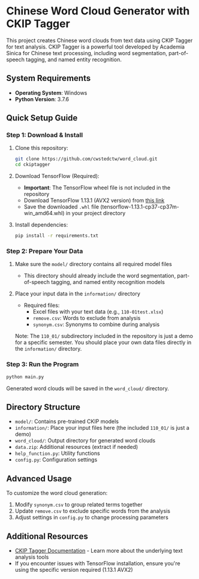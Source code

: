 # Chinese Word Cloud Generator with CKIP Tagger

This project creates Chinese word clouds from text data using CKIP Tagger for text analysis. CKIP Tagger is a powerful tool developed by Academia Sinica for Chinese text processing, including word segmentation, part-of-speech tagging, and named entity recognition.

## System Requirements

- **Operating System**: Windows
- **Python Version**: 3.7.6

## Quick Setup Guide

### Step 1: Download & Install

1. Clone this repository:
   ```bash
   git clone https://github.com/cwstedctw/word_cloud.git
   cd ckiptagger
   ```

2. Download TensorFlow (Required):
   - **Important**: The TensorFlow wheel file is not included in the repository
   - Download TensorFlow 1.13.1 (AVX2 version) from [this link](https://github.com/fo40225/tensorflow-windows-wheel/tree/master/1.13.1/py37/CPU/avx2)
   - Save the downloaded `.whl` file (tensorflow-1.13.1-cp37-cp37m-win_amd64.whl) in your project directory

3. Install dependencies:
   ```bash
   pip install -r requirements.txt
   ```

### Step 2: Prepare Your Data

1. Make sure the `model/` directory contains all required model files
   - This directory should already include the word segmentation, part-of-speech tagging, and named entity recognition models

2. Place your input data in the `information/` directory
   - Required files:
     - Excel files with your text data (e.g., `110-01test.xlsx`)
     - `remove.csv`: Words to exclude from analysis
     - `synonym.csv`: Synonyms to combine during analysis
   
   Note: The `110_01/` subdirectory included in the repository is just a demo for a specific semester. You should place your own data files directly in the `information/` directory.

### Step 3: Run the Program

```bash
python main.py
```

Generated word clouds will be saved in the `word_cloud/` directory.

## Directory Structure

- `model/`: Contains pre-trained CKIP models
- `information/`: Place your input files here (the included `110_01/` is just a demo)
- `word_cloud/`: Output directory for generated word clouds
- `data.zip`: Additional resources (extract if needed)
- `help_function.py`: Utility functions
- `config.py`: Configuration settings

## Advanced Usage

To customize the word cloud generation:
1. Modify `synonym.csv` to group related terms together
2. Update `remove.csv` to exclude specific words from the analysis
3. Adjust settings in `config.py` to change processing parameters

## Additional Resources

- [CKIP Tagger Documentation](https://github.com/ckiplab/ckiptagger) - Learn more about the underlying text analysis tools
- If you encounter issues with TensorFlow installation, ensure you're using the specific version required (1.13.1 AVX2)
